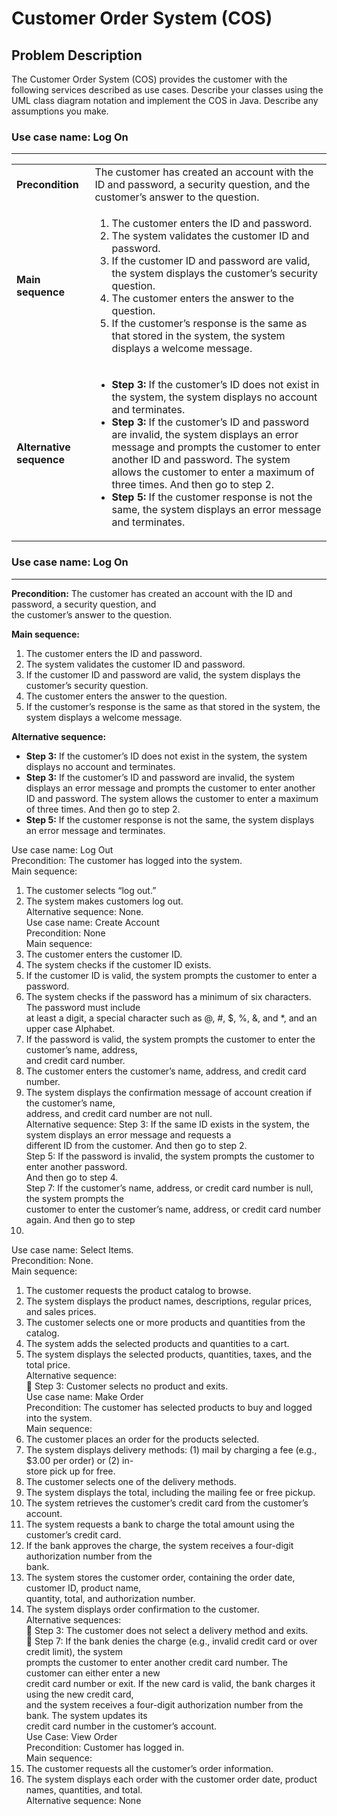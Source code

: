 # Customer Order System (COS)

## Problem Description

The Customer Order System (COS) provides the customer with the following services described as use cases. Describe your classes using the UML class diagram notation and implement the COS in Java.  Describe any assumptions you make.  
### Use case name: Log On  
***
|||
|:---|:---|
|**Precondition**|The customer has created an account with the ID and password, a security question, and the customer’s answer to the question.  |
|**Main sequence**|<ol><li>The customer enters the ID and password.</li><li>The system validates the customer ID and password.</li><li>If the customer ID and password are valid, the system displays the customer’s security question.</li><li>The customer enters the answer to the question.</li><li>If the customer’s response is the same as that stored in the system, the system displays a welcome message.</li></ol> |
|**Alternative sequence**|<ul><li>**Step 3:** If the customer’s ID does not exist in the system, the system displays no account and terminates.</li><li>**Step 3:** If the customer’s ID and password are invalid, the system displays an error message and prompts the customer to enter another ID and password. The system allows the customer to enter a maximum of three times. And then go to step 2.</li><li>**Step 5:** If the customer response is not the same, the system displays an error message and terminates.</li></ul>|


### Use case name: Log On  
****
**Precondition:** The customer has created an account with the ID and password, a security question, and  
the customer’s answer to the question.  

**Main sequence:**  
 1. The customer enters the ID and password.
 2. The system validates the customer ID and password.
 3. If the customer ID and password are valid, the system displays the customer’s security question.  
 4. The customer enters the answer to the question.  
 5. If the customer’s response is the same as that stored in the system, the system displays a welcome message.  

**Alternative sequence:**  

 - **Step 3:** If the customer’s ID does not exist in the system, the system displays no account and terminates.
 - **Step 3:** If the customer’s ID and password are invalid, the system displays an error message and prompts the customer to enter another ID and password. The system allows the customer to enter a maximum of three times. And then go to step 2.
 - **Step 5:** If the customer response is not the same, the system displays an error message and terminates.

Use case name:  Log Out  
Precondition:  The customer has logged into the system.  
Main sequence:  
1.  The customer selects “log out.”  
2.  The system makes customers log out.  
Alternative sequence:  None.  
Use case name:  Create Account  
Precondition:  None  
Main sequence:  
1.  The customer enters the customer ID.  
2.  The system checks if the customer ID exists.  
3.  If the customer ID is valid, the system prompts the customer to enter a password.  
4.  The system checks if the password has a minimum of six characters. The password must include  
at least a digit, a special character such as @, #, $, %, &, and *, and an upper case Alphabet.  
5.  If the password is valid, the system prompts the customer to enter the customer’s name, address,  
and credit card number.  
6.  The customer enters the customer’s name, address, and credit card number.  
7.  The system displays the confirmation message of account creation if the customer’s name,  
address, and credit card number are not null.  
Alternative sequence:
Step 3: If the same ID exists in the system, the system displays an error message and requests a  
different ID from the customer. And then go to step 2.  
Step 5: If the password is invalid, the system prompts the customer to enter another password.  
And then go to step 4.  
Step 7: If the customer’s name, address, or credit card number is null, the system prompts the  
customer to enter the customer’s name, address, or credit card number again. And then go to step  
6.  
Use case name:  Select Items.  
Precondition:  None.  
Main sequence:  
1.  The customer requests the product catalog to browse.  
2.  The system displays the product names, descriptions, regular prices, and sales prices.  
3.  The customer selects one or more products and quantities from the catalog.  
4.  The system adds the selected products and quantities to a cart.  
5.  The system displays the selected products, quantities, taxes, and the total price.  
Alternative sequence:  
  Step 3: Customer selects no product and exits.  
Use case name:  Make Order  
Precondition:  The customer has selected products to buy and logged into the system.  
Main sequence:  
1.  The customer places an order for the products selected.  
2.  The system displays delivery methods: (1) mail by charging a fee (e.g., $3.00 per order) or (2) in-  
store pick up for free.  
3.  The customer selects one of the delivery methods.  
4.  The system displays the total, including the mailing fee or free pickup.  
5.  The system retrieves the customer’s credit card from the customer’s account.  
6.  The system requests a bank to charge the total amount using the customer’s credit card.  
7.  If the bank approves the charge, the system receives a four-digit authorization number from the  
bank.  
8.  The system stores the customer order, containing the order date, customer ID, product name,  
quantity, total, and authorization number.  
9.  The system displays order confirmation to the customer.  
Alternative sequences:  
  Step 3: The customer does not select a delivery method and exits.  
  Step 7:  If the bank denies the charge (e.g., invalid credit card or over credit limit), the system  
prompts the customer to enter another credit card number. The customer can either enter a new  
credit card number or exit. If the new card is valid, the bank charges it using the new credit card,  
and the system receives a four-digit authorization number from the bank. The system updates its  
credit card number in the customer’s account.  
Use Case:  View Order  
Precondition:  Customer has logged in.  
Main sequence:  
1.  The customer requests all the customer’s order information.  
2.  The system displays each order with the customer order date, product names, quantities, and total.  
Alternative sequence:  None

